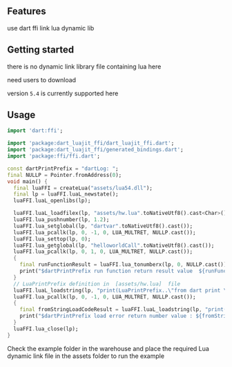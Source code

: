 
## Features

use dart ffi link lua dynamic lib 

## Getting started

there is no dynamic link library file containing lua here

need users to download

version `5.4` is currently supported here

## Usage


```dart
import 'dart:ffi';

import 'package:dart_luajit_ffi/dart_luajit_ffi.dart';
import 'package:dart_luajit_ffi/generated_bindings.dart';
import 'package:ffi/ffi.dart';

const dartPrintPrefix = "dartLog: ";
final NULLP = Pointer.fromAddress(0);
void main() {
  final luaFFI = createLua("assets/lua54.dll");
  final lp = luaFFI.luaL_newstate();
  luaFFI.luaL_openlibs(lp);

  luaFFI.luaL_loadfilex(lp, "assets/hw.lua".toNativeUtf8().cast<Char>(), NULLP.cast());
  luaFFI.lua_pushnumber(lp, 1.2);
  luaFFI.lua_setglobal(lp, "dartvar".toNativeUtf8().cast());
  luaFFI.lua_pcallk(lp, 0, -1, 0, LUA_MULTRET, NULLP.cast());
  luaFFI.lua_settop(lp, 0);
  luaFFI.lua_getglobal(lp, "helloworldCall".toNativeUtf8().cast());
  luaFFI.lua_pcallk(lp, 0, 1, 0, LUA_MULTRET, NULLP.cast());
  {
    final runFunctionResult = luaFFI.lua_tonumberx(lp, 0, NULLP.cast());
    print("$dartPrintPrefix run function return result value  ${runFunctionResult}");
  }
  // LuaPrintPrefix definition in  [assets/hw.lua]  file
  luaFFI.luaL_loadstring(lp, "print(LuaPrintPrefix..\"from dart print \")".toNativeUtf8().cast());
  luaFFI.lua_pcallk(lp, 0, -1, 0, LUA_MULTRET, NULLP.cast());
  {
    final fromStringLoadCodeResult = luaFFI.luaL_loadstring(lp, "print(\"my from dart code load print \")".toNativeUtf8().cast());
    print("$dartPrintPrefix load error return number value : ${fromStringLoadCodeResult}");
  }
  luaFFI.lua_close(lp);
}

```

Check the example folder in the warehouse and place the required Lua dynamic link file in the assets folder to run the example